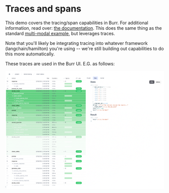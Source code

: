 # Traces and spans

This demo covers the tracing/span capabilities in Burr.
For additional information, read over: [the documentation](https://burr.dagworks.io/concepts/additional-visibility/).
This does the same thing as the standard [multi-modal example](../multi-modal-chatbot), but leverages traces.

Note that you'll likely be integrating tracing into whatever framework (langchain/hamilton) you're using -- we're
still building out capabilities to do this more automatically.

These traces are used in the Burr UI. E.G. as follows:

![tracing](tracing_screencap.png)

